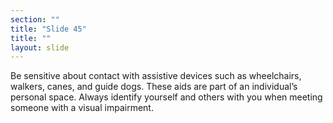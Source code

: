 ```yaml
---
section: ""
title: "Slide 45"
title: ""
layout: slide
---
```


Be sensitive about contact with assistive devices such as wheelchairs, walkers, canes, and guide dogs. These aids are part of an individual’s personal space.
Always identify yourself and others with you when meeting someone with a visual impairment.  
